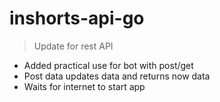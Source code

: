 # inshorts-api-go
> Update for rest API 

+ Added practical use for bot with post/get
+ Post data updates data and returns now data
+ Waits for internet to start app